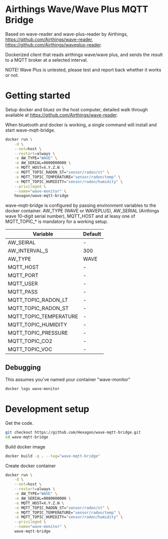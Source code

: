# Airthings Wave/Wave Plus MQTT Bridge

Based on wave-reader and wave-plus-reader by Airthings, https://github.com/Airthings/wave-reader, https://github.com/Airthings/waveplus-reader.

Dockerized client that reads airthings wave/wave plus, and sends the result to a MQTT broker at a selected interval.

NOTE! Wave Plus is untested, please test and report back whether it works or not.

# Getting started

Setup docker and bluez on the host computer, detailed walk through available at https://github.com/Airthings/wave-reader.

When bluetooth and docker is working, a single command will install and start wave-mqtt-bridge.

```bash
docker run \
	-d \
	--net=host \
	--restart=always \
	-e AW_TYPE="WAVE" \
	-e AW_SERIAL=0000000000 \
	-e MQTT_HOST=X.Y.Z.N \
	-e MQTT_TOPIC_RADON_ST="sensor/radon/st" \
	-e MQTT_TOPIC_TEMPERATURE="sensor/radon/temp" \
	-e MQTT_TOPIC_HUMIDITY="sensor/radon/humidity" \
	--privileged \
	--name="wave-monitor" \
	hexagon/wave-mqtt-bridge
```

wave-mqtt-bridge is configured by passing environment variables to the docker container. AW_TYPE (WAVE or WAVEPLUS), AW_SERIAL (Airthings wave 10-digit serial number), MQTT_HOST and at leasy one of MQTT_TOPIC_* is mandatory for a working setup.

Variable | Default
--- | ---
AW_SEIRAL | -
AW_INTERVAL_S | 300
AW_TYPE | WAVE
MQTT_HOST | -
MQTT_PORT | -
MQTT_USER | -
MQTT_PASS | -
MQTT_TOPIC_RADON_LT | -
MQTT_TOPIC_RADON_ST | -
MQTT_TOPIC_TEMPERATURE | -
MQTT_TOPIC_HUMIDITY | -
MQTT_TOPIC_PRESSURE | -
MQTT_TOPIC_CO2 | -
MQTT_TOPIC_VOC | -


## Debugging

This assumes you've named your container "wave-monitor"

```bash
docker logs wave-monitor
```


# Development setup

Get the code.

```bash
git checkout https://github.com/Hexagon/wave-mqtt-bridge.git
cd wave-mqtt-bridge
```

Build docker image

```bash
docker build -q . --tag="wave-mqtt-bridge"
```

Create docker container

```bash
docker run \
	-d \
	--net=host \
	--restart=always \
	-e AW_TYPE="WAVE" \
	-e AW_SERIAL=0000000000 \
	-e MQTT_HOST=X.Y.Z.N \
	-e MQTT_TOPIC_RADON_ST="sensor/radon/st" \
	-e MQTT_TOPIC_TEMPERATURE="sensor/radon/temp" \
	-e MQTT_TOPIC_HUMIDITY="sensor/radon/humidity" \
	--privileged \
	--name="wave-monitor" \
	wave-mqtt-bridge
```
